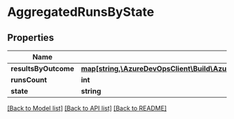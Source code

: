 # AggregatedRunsByState

## Properties
Name | Type | Description | Notes
------------ | ------------- | ------------- | -------------
**resultsByOutcome** | [**map[string,\AzureDevOpsClient\Build\AzureDevOpsClient\Build\Model\AggregatedResultsByOutcome]**](AggregatedResultsByOutcome.md) |  | [optional] 
**runsCount** | **int** |  | [optional] 
**state** | **string** |  | [optional] 

[[Back to Model list]](../README.md#documentation-for-models) [[Back to API list]](../README.md#documentation-for-api-endpoints) [[Back to README]](../README.md)


